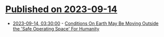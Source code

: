 # [Published on 2023-09-14](index.md)

* [2023-09-14, 03:30:00](https://news.slashdot.org/story/23/09/14/0040249/conditions-on-earth-may-be-moving-outside-the-safe-operating-space-for-humanity?utm_source=rss1.0mainlinkanon&utm_medium=feed) - [Conditions On Earth May Be Moving Outside the 'Safe Operating Space' For Humanity](https://news.slashdot.org/story/23/09/14/0040249/conditions-on-earth-may-be-moving-outside-the-safe-operating-space-for-humanity?utm_source=rss1.0mainlinkanon&utm_medium=feed)
